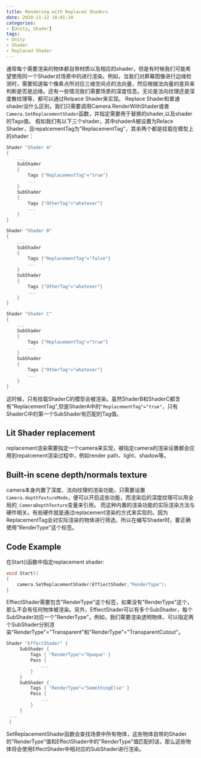 ```yaml
---
title: Rendering with Replaced Shaders
date: 2020-11-22 18:01:34
categories:
- [Unity, Shader]
tags:
- Unity
- Shader
- Replaced Shader
---
```


通常每个需要渲染的物体都自带材质以及相应的shader，但是有时候我们可能希望使用同一个Shader对场景中的进行渲染。例如，当我们对屏幕图像进行边缘检测时，需要知道每个像素点所对应三维空间点的法向量，然后根据法向量的差异来判断是否是边缘。还有一些情况我们需要场景的深度信息。无论是法向纹理还是深度散纹理等，都可以通过Relpace Shader来实现。
Replace Shader和普通shader没什么区别，我们只需要调用Camera.RenderWithShader或者`Camera.SetReplacementShader`函数，并指定需要用于替换的shader,以及shader的Tags值。
假如我们有以下三个shader，其中shaderA被设置为Relace Shader，且repalcementTag为"ReplacementTag"，其余两个都是挂载在模型上的shader：
``` c++
Shader "Shader A"
{
	...
	SubShader
	{
		Tags {"ReplacementTag"="true"}
		...
	}
	SubShader
	{
		Tags {"OtherTag"="whatever"}
		...
	}
}
```
``` c++
Shader "Shader B"
{
	...
	SubShader
	{
		Tags {"ReplacementTag"="false"}
		...
	}
	SubShader
	{
		Tags {"OtherTag"="whatever"}
		...
	}
}
```
``` c++
Shader "Shader C"
{
	...
	SubShader
	{
		Tags {"ReplacementTag"="true"}
		...
	}
	SubShader
	{
		Tags {"OtherTag"="whatever"}
		...
	}
}
```
这时候，只有挂载ShaderC的模型会被渲染。虽然ShaderB和ShaderC都含有“ReplacementTag",但是ShaderA中的`"ReplacementTag"="true"`，只有ShaderC中的第一个SubShader有匹配的Tag值。
## Lit Shader replacement
replacement渲染需要指定一个camera来实现，被指定camera的渲染设置都会应用到repalcement渲染过程中，例如render path、light、shadow等。
## Built-in scene depth/normals texture
camera本身内置了深度、法向纹理的渲染功能，只需要设置`Camera.depthTextureMode`，便可以开启这些功能，而渲染后的深度纹理可以用全局的`_CameraDepthTexture`变量来引用。
而这种内置的渲染功能的实际渲染方法与硬件相关。有些硬件就是通过replacement渲染的方式来实现的。因为ReplacementTag会对实际渲染的物体进行筛选，所以在编写Shader时，要正确使用“RenderType"这个标签。
## Code Example
在Start()函数中指定replacement shader:
``` c++
void Start()
{
	camera.SetReplacementShader(EffiectShader,"RenderType");
}
```
EffiectShader需要包含"RenderType"这个标签，如果没有"RenderType"这个，那么不会有任何物体被渲染。另外，EffiectShader可以有多个SubShader，每个SubShader对应一个"RenderType"。例如，我们需要渲染透明物体，可以指定两个SubShader分别渲染"RenderType"="Transparent"和"RenderType"="TransparentCutout"。
``` c++
Shader "EffectShader" {
     SubShader {
         Tags { "RenderType"="Opaque" }
         Pass {
             ...
         }
     }
     SubShader {
         Tags { "RenderType"="SomethingElse" }
         Pass {
             ...
         }
     }
 ...
 }
 ```
SetReplacementShader函数会查找场景中所有物体，这些物体自带的Shader的"RenderType"值和EffectShader中的"RenderType"值匹配的话，那么这些物体将会使用EffectShader中相对应的SubShader进行渲染。